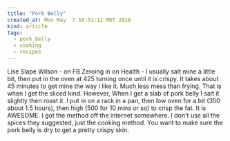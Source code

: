 ```yaml
---
title: "Pork Belly"
created_at: Mon May  7 10:51:12 MDT 2018
kind: article
tags:
  - pork_belly
  - cooking
  - recipes
---
```


Lise Slape Wilson - on FB Zeroing in on Health - I usually salt mine
a little bit, then put in the oven at 425 turning once until it is
crispy. It takes about 45 minutes to get mine the way I like it. Much
less mess than frying. That is when I get the sliced kind. However,
When I get a slab of pork belly I salt it slightly then roast it. I put
in on a rack in a pan, then low oven for a bit (350 about 1.5 hours),
then high (500 for 10 mins or so) to crisp the fat. It is AWESOME. I
got the method off the internet somewhere. I don't use all the spices
they suggested, just the cooking method. You want to make sure the pork
belly is dry to get a pretty crispy skin.

<!--
html boilerplate
<a href="" target="_blank"></a>
<a name=""></a>
<img src="" width="400px">
<ul>
  <li></li>
</ul>
<pre>
</pre>
<p style="margin-bottom: 2em;"></p>
<hr style="border: 0; height: 3px; background: #333; background-image: linear-gradient(to right, #ccc, #333, #ccc);">
<pre><code>
</code></pre>
<math xmlns='http://www.w3.org/1998/Math/MathML' display='block'>
</math>
-->
